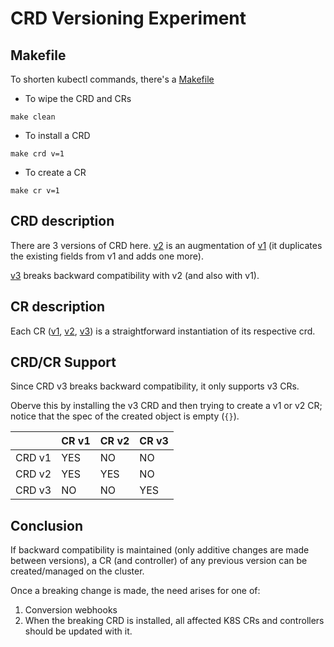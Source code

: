 # CRD Versioning Experiment

## Makefile
To shorten kubectl commands, there's a [Makefile](Makefile)
- To wipe the CRD and CRs
```
make clean
```

- To install a CRD
```
make crd v=1
```
- To create a CR
```
make cr v=1
```

## CRD description
There are 3 versions of CRD here.
[v2](rabbit-crd-v2.yaml) is an augmentation of [v1](rabbit-crd-v1.yaml) (it duplicates the existing fields from v1 and adds one more).

[v3](rabbit-crd-v2.yaml) breaks backward compatibility with v2 (and also with v1).

## CR description
Each CR ([v1](rabbit-cr-v1.yaml), [v2](rabbit-cr-v2.yaml), [v3](rabbit-cr-v3.yaml)) is a straightforward instantiation of its respective crd.

## CRD/CR Support
Since CRD v3 breaks backward compatibility, it only supports v3 CRs.

Oberve this by installing the v3 CRD and then trying to create a v1 or v2 CR; notice that the spec of the created object is empty (`{}`).

|| CR v1 | CR v2 | CR v3 |
|---|---|---|---|
| CRD v1 | YES | NO | NO |
| CRD v2 | YES | YES | NO |
| CRD v3 | NO | NO | YES |

## Conclusion
If backward compatibility is maintained (only additive changes are made between versions), a CR (and controller) of any previous version can be created/managed on the cluster.

Once a breaking change is made, the need arises for one of:
1. Conversion webhooks
2. When the breaking CRD is installed, all affected K8S CRs and controllers should be updated with it.

